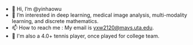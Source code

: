 - 👋 Hi, I’m @yinhaowu
- 👀 I’m interested in deep learning, medical image analysis, multi-modality learning, and discrete mathematics.
- 📫 How to reach me : My email is yxw2120@mavs.uta.edu.
- 🎾 I'm also a 4.0+ tennis player, once played for college team. 

<!---
inhaowu/inhaowu is a ✨ special ✨ repository because its `README.md` (this file) appears on your GitHub profile.
You can click the Preview link to take a look at your changes.
--->
